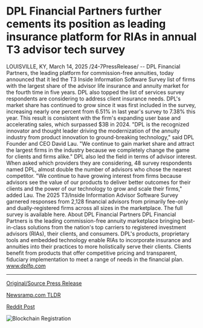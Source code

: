 # DPL Financial Partners further cements its position as leading insurance platform for RIAs in annual T3 advisor tech survey

LOUISVILLE, KY, March 14, 2025 /24-7PressRelease/ -- DPL Financial Partners, the leading platform for commission-free annuities, today announced that it led the T3 Inside Information Software Survey list of firms with the largest share of the advisor life insurance and annuity market for the fourth time in five years. DPL also topped the list of services survey respondents are considering to address client insurance needs.  DPL's market share has continued to grow since it was first included in the survey, increasing nearly one percent from 6.51% in last year's survey to 7.38% this year. This result is consistent with the firm's expanding user base and accelerating sales, which surpassed $3B in 2024.  "DPL is the recognized innovator and thought leader driving the modernization of the annuity industry from product innovation to ground-breaking technology," said DPL Founder and CEO David Lau. "We continue to gain market share and attract the largest firms in the industry because we completely change the game for clients and firms alike."  DPL also led the field in terms of advisor interest. When asked which providers they are considering, 48 survey respondents named DPL, almost double the number of advisors who chose the nearest competitor.  "We continue to have growing interest from firms because advisors see the value of our products to deliver better outcomes for their clients and the power of our technology to grow and scale their firms," added Lau.  The 2025 T3/Inside Information Advisor Software Survey garnered responses from 2,128 financial advisors from primarily fee-only and dually-registered firms across all sizes in the marketplace. The full survey is available here.  About DPL Financial Partners  DPL Financial Partners is the leading commission-free annuity marketplace bringing best-in-class solutions from the nation's top carriers to registered investment advisors (RIAs), their clients, and consumers. DPL's products, proprietary tools and embedded technology enable RIAs to incorporate  insurance and annuities into their practices to more holistically serve their clients. Clients benefit from products that offer competitive pricing and transparent, fiduciary implementation to meet a range of needs in the financial plan. www.dplfp.com 

---

[Original/Source Press Release](https://www.24-7pressrelease.com/press-release/520655/dpl-financial-partners-further-cements-its-position-as-leading-insurance-platform-for-rias-in-annual-t3-advisor-tech-survey)
                    

[Newsramp.com TLDR](https://newsramp.com/curated-news/dpl-financial-partners-dominates-t3-inside-information-software-survey-with-growing-market-share/399cc4070e451fc6e26b1b3b65b4e7f1) 

 



[Reddit Post](https://www.reddit.com/r/BlockchainWeb3New/comments/1jbbohs/dpl_financial_partners_dominates_t3_inside/) 



![Blockchain Registration](https://cdn.newsramp.app/24-7PressRelease/qrcode/253/14/takefuEv.webp)